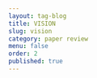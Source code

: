 ```yaml
---
layout: tag-blog
title: VISION
slug: vision
category: paper review
menu: false
order: 2
published: true
---
```

